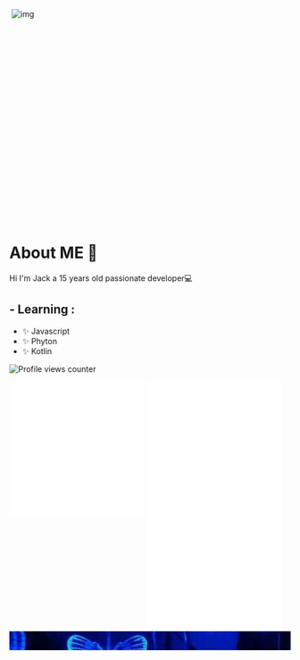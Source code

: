

<img height="420" width="500" alt="img" align="right" src="gif1.gif">


# <div align="left">About ME 💬 </div>  
 


Hi I'm Jack a 15 years old passionate developer💻  
  
## - Learning :
- ✨ Javascript
- ✨ Phyton
- ✨ Kotlin


![Profile views counter](https://komarev.com/ghpvc/?username=jackvvl&&style=flat-square)  



<div>
  <img src="/metrics1.svg" width="48%" align="top" />
  <img src="/metrics2.svg" width="48%"  />
</div>

<div class="contenedor">
<img src="3vs4.png" align="top">
</div>



